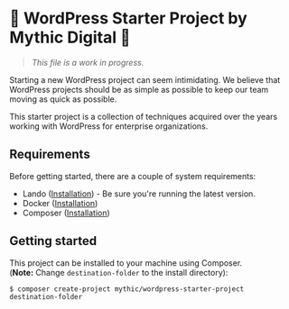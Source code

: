 # 🦄 WordPress Starter Project by Mythic Digital 🦄

> _This file is a work in progress._

Starting a new WordPress project can seem intimidating. We believe that WordPress projects should be as simple as possible to keep our team moving as quick as possible.

This starter project is a collection of techniques acquired over the years working with WordPress for enterprise organizations.

## Requirements

Before getting started, there are a couple of system requirements:

* Lando ([Installation](https://docs.lando.dev/getting-started/installation.html)) - Be sure you're running the latest version.
* Docker ([Installation](https://docs.docker.com/engine/install/))
* Composer ([Installation](https://getcomposer.org/doc/00-intro.md))

## Getting started

This project can be installed to your machine using Composer.   
(**Note:** Change `destination-folder` to the install directory):
```
$ composer create-project mythic/wordpress-starter-project destination-folder
```
